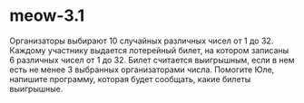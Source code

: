 # meow-3.1
Организаторы выбирают 10 случайных различных чисел от 1 до 32. Каждому участнику выдается лотерейный билет, на котором записаны 6 различных чисел от 1 до 32. Билет считается выигрышным, если в нем есть не менее 3 выбранных организаторами числа. Помогите Юле, напишите программу, которая будет сообщать, какие билеты выигрышные.
